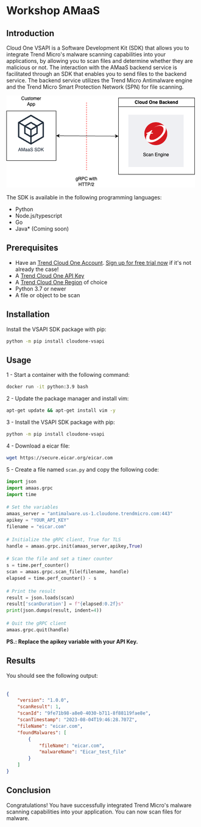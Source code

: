 # Workshop AMaaS

## Introduction
Cloud One VSAPI is a Software Development Kit (SDK) that allows you to integrate Trend Micro's malware scanning capabilities into your applications, by allowing you to scan files and determine whether they are malicious or not. The interaction with the AMaaS backend service is facilitated through an SDK that enables you to send files to the backend service. The backend service utilizes the Trend Micro Antimalware engine and the Trend Micro Smart Protection Network (SPN) for file scanning.

![architecture](amaas_architecture.png)

The SDK is available in the following programming languages:
- Python
- Node.js/typescript
- Go
- Java* (Coming soon)

## Prerequisites

- Have an [Trend Cloud One Account](https://cloudone.trendmicro.com). [Sign up for free trial now](https://cloudone.trendmicro.com/trial) if it's not already the case!
- A [Trend Cloud One API Key](https://cloudone.trendmicro.com/docs/identity-and-account-management/c1-api-key/#new-api-key)
- A [Trend Cloud One Region](https://cloudone.trendmicro.com/docs/identity-and-account-management/c1-regions/) of choice
- Python 3.7 or newer
- A file or object to be scan

## Installation

Install the VSAPI SDK package with pip:

```sh
python -m pip install cloudone-vsapi
```

## Usage

1 - Start a container with the following command:

```sh
docker run -it python:3.9 bash
```

2 - Update the package manager and install vim:
  
  ```sh
  apt-get update && apt-get install vim -y
  ```

3 - Install the VSAPI SDK package with pip:

```sh
python -m pip install cloudone-vsapi
```

4 - Download a eicar file:

```sh
wget https://secure.eicar.org/eicar.com
```

5 - Create a file named `scan.py` and copy the following code:

```python
import json
import amaas.grpc
import time

# Set the variables
amaas_server = "antimalware.us-1.cloudone.trendmicro.com:443"
apikey = "YOUR_API_KEY"
filename = "eicar.com"

# Initialize the gRPC client, True for TLS
handle = amaas.grpc.init(amaas_server,apikey,True)

# Scan the file and set a timer counter
s = time.perf_counter()
scan = amaas.grpc.scan_file(filename, handle)
elapsed = time.perf_counter() - s

# Print the result
result = json.loads(scan)
result['scanDuration'] = f"{elapsed:0.2f}s"
print(json.dumps(result, indent=4))

# Quit the gRPC client
amaas.grpc.quit(handle)

```
**PS.: Replace the apikey variable with your API Key.**

## Results

You should see the following output:

```json

{
    "version": "1.0.0",
    "scanResult": 1,
    "scanId": "9fe71b98-a8e0-4030-b711-8f88119fae8e",
    "scanTimestamp": "2023-08-04T19:46:28.707Z",
    "fileName": "eicar.com",
    "foundMalwares": [
        {
            "fileName": "eicar.com",
            "malwareName": "Eicar_test_file"
        }
    ]
}

```

## Conclusion
Congratulations! You have successfully integrated Trend Micro's malware scanning capabilities into your application. You can now scan files for malware.

